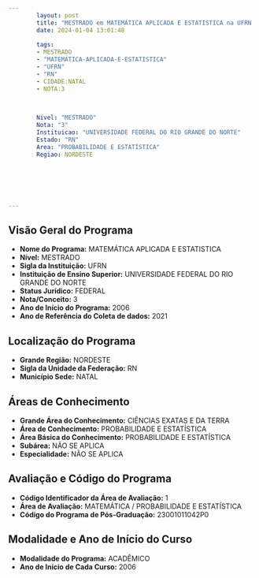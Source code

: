 ```yaml
---
        layout: post
        title: "MESTRADO em MATEMÁTICA APLICADA E ESTATISTICA na UFRN  "
        date: 2024-01-04 13:01:48
     
        tags:
        - MESTRADO
        - "MATEMÁTICA-APLICADA-E-ESTATISTICA"
        - "UFRN"
        - "RN"
        - CIDADE:NATAL
        - NOTA:3
        
       

        Nivel: "MESTRADO"
        Nota: "3"
        Instituicao: "UNIVERSIDADE FEDERAL DO RIO GRANDE DO NORTE"
        Estado: "RN"
        Area: "PROBABILIDADE E ESTATÍSTICA"
        Regiao: NORDESTE
        
        
        
        
        
        
---
```

## Visão Geral do Programa
- **Nome do Programa:** MATEMÁTICA APLICADA E ESTATISTICA
- **Nível:** MESTRADO
- **Sigla da Instituição:** UFRN
- **Instituição de Ensino Superior:** UNIVERSIDADE FEDERAL DO RIO GRANDE DO NORTE
- **Status Jurídico:** FEDERAL
- **Nota/Conceito:** 3
- **Ano de Início do Programa:** 2006
- **Ano de Referência do Coleta de dados:** 2021

## Localização do Programa
- **Grande Região:** NORDESTE
- **Sigla da Unidade da Federação:** RN
- **Município Sede:** NATAL

## Áreas de Conhecimento
- **Grande Área do Conhecimento:** CIÊNCIAS EXATAS E DA TERRA
- **Área de Conhecimento:** PROBABILIDADE E ESTATÍSTICA
- **Área Básica do Conhecimento:** PROBABILIDADE E ESTATÍSTICA
- **Subárea:** NÃO SE APLICA
- **Especialidade:** NÃO SE APLICA

## Avaliação e Código do Programa
- **Código Identificador da Área de Avaliação:** 1
- **Área de Avaliação:** MATEMÁTICA / PROBABILIDADE E ESTATÍSTICA
- **Código do Programa de Pós-Graduação:** 23001011042P0


## Modalidade e Ano de Início do Curso
- **Modalidade do Programa:** ACADÊMICO
- **Ano de Início de Cada Curso:** 2006
